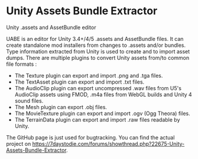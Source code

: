 # Unity Assets Bundle Extractor
Unity .assets and AssetBundle editor

UABE is an editor for Unity 3.4+/4/5 .assets and AssetBundle files. It can create standalone mod installers from changes to .assets and/or bundles.
Type information extracted from Unity is used to create and to import asset dumps.
There are multiple plugins to convert Unity assets from/to common file formats :
- The Texture plugin can export and import .png and .tga files.
- The TextAsset plugin can export and import .txt files.
- The AudioClip plugin can export uncompressed .wav files from U5's AudioClip assets using FMOD, .m4a files from WebGL builds and Unity 4 sound files.
- The Mesh plugin can export .obj files.
- The MovieTexture plugin can export and import .ogv (Ogg Theora) files.
- The TerrainData plugin can export and import .raw files readable by Unity.

The GitHub page is just used for bugtracking. You can find the actual project on https://7daystodie.com/forums/showthread.php?22675-Unity-Assets-Bundle-Extractor.
